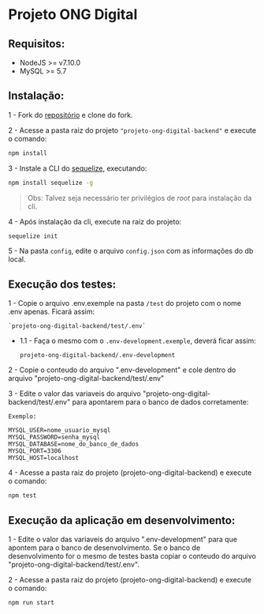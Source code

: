 # Projeto ONG Digital

## Requisitos:

- NodeJS >= v7.10.0
- MySQL >= 5.7

## Instalação:

1 - Fork do [repositório](https://github.com/TiagoTi/projeto-ong-digital-backend) e clone do fork.

2 - Acesse a pasta raiz do projeto `"projeto-ong-digital-backend"` e execute o comando:

```bash
npm install
```

3 - Instale a CLI do [sequelize](http://docs.sequelizejs.com/), executando: 
	
```bash
npm install sequelize -g
```

>	Obs: Talvez seja necessário ter privilégios de *root* para instalação da cli.

4 - Após instalação da cli, execute na raiz do projeto:
	
```bash
sequelize init
```

5 - Na pasta `config`, edite o arquivo `config.json` com as informações do db local.

## Execução dos testes:

1 - Copie o arquivo .env.exemple na pasta `/test` do projeto com o nome .env apenas. Ficará assim:

	`projeto-ong-digital-backend/test/.env`

  - 1.1 - Faça o mesmo com o `.env-development.exemple`,
  deverá ficar assim:

    `projeto-ong-digital-backend/.env-development`

2 - Copie o conteudo do arquivo ".env-development" e cole dentro do arquivo "projeto-ong-digital-backend/test/.env"

3 - Edite o valor das variaveis do arquivo "projeto-ong-digital-backend/test/.env" para apontarem para o banco de dados corretamente:

	Exemplo:

	MYSQL_USER=nome_usuario_mysql
	MYSQL_PASSWORD=senha_mysql
	MYSQL_DATABASE=nome_do_banco_de_dados
	MYSQL_PORT=3306
	MYSQL_HOST=localhost

4 - Acesse a pasta raiz do projeto (projeto-ong-digital-backend) e execute o comando:

```bash
npm test
```

## Execução da aplicação em desenvolvimento:

1 - Edite o valor das variaveis do arquivo ".env-development" para que apontem para o banco de desenvolvimento. Se o banco de desenvolvimento for o mesmo de testes basta copiar o conteudo do arquivo "projeto-ong-digital-backend/test/.env". 


2 - Acesse a pasta raiz do projeto (projeto-ong-digital-backend) e execute o comando:

```bash
npm run start
```



